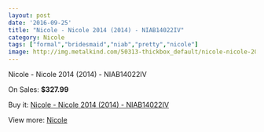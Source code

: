 ```yaml
---
layout: post
date: '2016-09-25'
title: "Nicole - Nicole 2014 (2014) - NIAB14022IV"
category: Nicole
tags: ["formal","bridesmaid","niab","pretty","nicole"]
image: http://img.metalkind.com/50313-thickbox_default/nicole-nicole-2014-2014-niab14022iv.jpg
---
```

Nicole - Nicole 2014 (2014) - NIAB14022IV

On Sales: **$327.99**
<a href="https://www.metalkind.com/en/nicole/14133-nicole-nicole-2014-2014-niab14022iv.html"><amp-img layout="responsive" width="600" height="600" src="//img.metalkind.com/50313-thickbox_default/nicole-nicole-2014-2014-niab14022iv.jpg" alt="Nicole - Nicole 2014 (2014) - NIAB14022IV 0" /></a>
<a href="https://www.metalkind.com/en/nicole/14133-nicole-nicole-2014-2014-niab14022iv.html"><amp-img layout="responsive" width="600" height="600" src="//img.metalkind.com/50314-thickbox_default/nicole-nicole-2014-2014-niab14022iv.jpg" alt="Nicole - Nicole 2014 (2014) - NIAB14022IV 1" /></a>
<a href="https://www.metalkind.com/en/nicole/14133-nicole-nicole-2014-2014-niab14022iv.html"><amp-img layout="responsive" width="600" height="600" src="//img.metalkind.com/50315-thickbox_default/nicole-nicole-2014-2014-niab14022iv.jpg" alt="Nicole - Nicole 2014 (2014) - NIAB14022IV 2" /></a>
<a href="https://www.metalkind.com/en/nicole/14133-nicole-nicole-2014-2014-niab14022iv.html"><amp-img layout="responsive" width="600" height="600" src="//img.metalkind.com/50316-thickbox_default/nicole-nicole-2014-2014-niab14022iv.jpg" alt="Nicole - Nicole 2014 (2014) - NIAB14022IV 3" /></a>

Buy it: [Nicole - Nicole 2014 (2014) - NIAB14022IV](https://www.metalkind.com/en/nicole/14133-nicole-nicole-2014-2014-niab14022iv.html "Nicole - Nicole 2014 (2014) - NIAB14022IV")

View more: [Nicole](https://www.metalkind.com/en/163-nicole "Nicole")